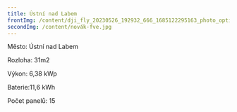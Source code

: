 ```yaml
---
title: Ústní nad Labem
frontImg: /content/dji_fly_20230526_192932_666_1685122295163_photo_optimized.jpg
secondImg: /content/novák-fve.jpg
---
```

Město: Ústní nad Labem

Rozloha:  31m2

Výkon: 6,38 kWp

Baterie:11,6 kWh

Počet panelů: 15